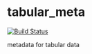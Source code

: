 # tabular_meta

[![Build Status](https://travis-ci.org/Madadata/tabular_meta.svg?branch=master)](https://travis-ci.org/Madadata/tabular_meta)

metadata for tabular data
